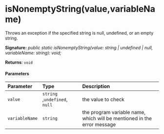 # isNonemptyString(value,variableName)



Throws an exception if the specified string is null, undefined, or an empty string.

**Signature:** _public static isNonemptyString(value: string | undefined | null, variableName: string): void;_

**Returns**: `void`





#### Parameters


| Parameter	   | Type    | Description |
|:-------------|:---------------|:------------|
| `value`    | `string `,` undefined `,` null` | the value to check |
| `variableName`    | `string` | the program variable name, which will be mentioned in the error message |


